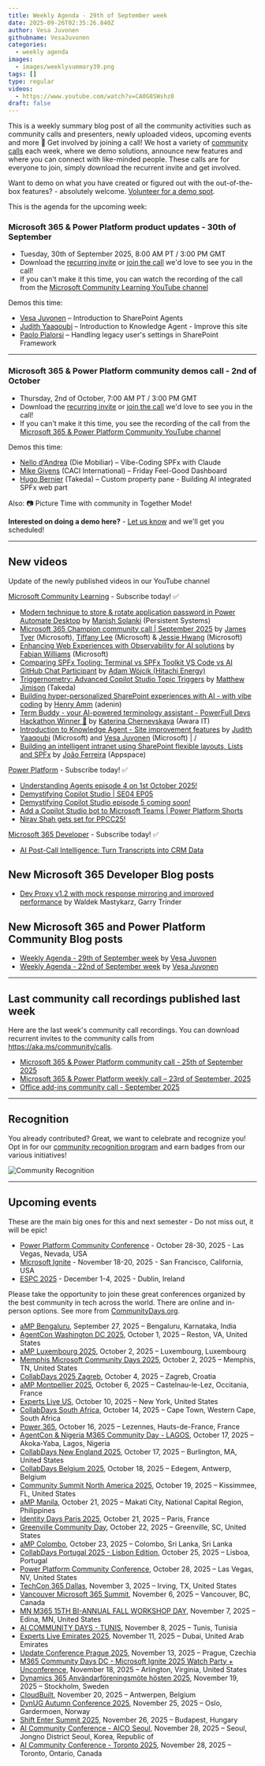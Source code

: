 ```yaml
---
title: Weekly Agenda - 29th of September week
date: 2025-09-26T02:35:26.840Z
author: Vesa Juvonen
githubname: VesaJuvonen
categories:
  - weekly agenda
images:
  - images/weeklysummary39.png
tags: []
type: regular
videos:
  - https://www.youtube.com/watch?v=CA0G8SWshz8
draft: false
---
```


This is a weekly summary blog post of all the community activities such as community calls and presenters, newly uploaded videos, upcoming events and more 🚀
Get involved by joining a call! We host a variety of [community calls](https://aka.ms/community/calls) each week, where we demo solutions, announce new features and where you can connect with like-minded people. These calls are for everyone to join, simply download the recurrent invite and get involved. 

Want to demo on what you have created or figured out with the out-of-the-box features? - absolutely welcome. [Volunteer for a demo spot](https://aka.ms/community/request/demo).

This is the agenda for the upcoming week:

### Microsoft 365 & Power Platform product updates - 30th of September

* Tuesday, 30th of September 2025, 8:00 AM PT / 3:00 PM GMT
* Download the [recurring invite](https://aka.ms/m365-dev-call) or [join the call](https://aka.ms/m365-dev-call-join) we'd love to see you in the call!
* If you can't make it this time, you can watch the recording of the call from the [Microsoft Community Learning YouTube channel](https://www.youtube.com/playlist?list=PLR9nK3mnD-OUQOW86tT5dkCRQAVGY7DlH)

Demos this time:

* [Vesa Juvonen](https://www.linkedin.com/in/vesajuvonen/) – Introduction to SharePoint Agents
* [Judith Yaaqoubi](https://www.linkedin.com/in/judithyaaqoubi/) – Introduction to Knowledge Agent - Improve this site
* [Paolo Pialorsi](https://www.linkedin.com/in/paolopialorsi/)   – Handling legacy user's settings in SharePoint Framework

---

### Microsoft 365 & Power Platform community demos call - 2nd of October

* Thursday, 2nd of October, 7:00 AM PT / 3:00 PM GMT
* Download the [recurring invite](https://aka.ms/spdev-sig-call) or [join the call](https://aka.ms/spdev-sig-call-join) we'd love to see you in the call!
* If you can't make it this time, you see the recording of the call from the [Microsoft 365 & Power Platform Community YouTube channel](https://www.youtube.com/watch?v=gAqUr9wa2_0&list=PLR9nK3mnD-OURfm5Ypu-wK52cxBv_gXCA)

Demos this time:

* [Nello d‘Andrea](https://www.linkedin.com/in/nello-d-andrea/) (Die Mobiliar) – Vibe-Coding SPFx with Claude
* [Mike Givens](https://www.linkedin.com/in/airdeveloper/) (CACI International) – Friday Feel-Good Dashboard
* [Hugo Bernier](https://www.linkedin.com/in/bernierh/) (Takeda) – Custom property pane - Building AI integrated SPFx web part

Also: 📷 Picture Time with community in Together Mode!

**Interested on doing a demo here?** - [Let us know](https://aka.ms/community/request/demo) and we'll get you scheduled!

---

## New videos 

Update of the newly published videos in our YouTube channel 

[Microsoft Community Learning](https://www.youtube.com/@MicrosoftCommunityLearning) - Subscribe today! ✅

* [Modern technique to store & rotate application password in Power Automate Desktop](https://www.youtube.com/watch?v=Xg50gSB8lrU) by [Manish Solanki](https://www.linkedin.com/in/manish-solanki-1058b7a/) (Persistent Systems)
* [Microsoft 365 Champion community call | September 2025](https://www.youtube.com/watch?v=BXJwsHqP4k4) by [James Tyer](https://www.linkedin.com/in/jtyer/) (Microsoft), [Tiffany Lee](https://www.linkedin.com/in/tiffanyyunlee/) (Microsoft) & [Jessie Hwang](https://www.linkedin.com/in/jessiehwang/) (Microsoft)
* [Enhancing Web Experiences with Observability for AI solutions](https://www.youtube.com/watch?v=g6cijU5l5eg) by [Fabian Williams](https://www.linkedin.com/in/fabiangwilliams/) (Microsoft) 
* [Comparing SPFx Tooling: Terminal vs SPFx Toolkit VS Code vs AI GitHub Chat Participant](https://www.youtube.com/watch?v=POMqMwgj6v0) by [Adam Wójcik (Hitachi Energy)​](https://www.linkedin.com/in/adam/)
* [Triggernometry: Advanced Copilot Studio Topic Triggers](https://www.youtube.com/watch?v=To7M8xRmA7w) by [Matthew Jimison](https://linkedin.com/in/matthewjimison) (Takeda)
* [Building hyper-personalized SharePoint experiences with AI - with vibe coding](https://www.youtube.com/watch?v=DPohXuELKuc) by [Henry Amm](https://linkedin.com/in/henryamm) (adenin)
* [Term Buddy - your AI-powered terminology assistant - PowerFull Devs Hackathon Winner 🏅](https://www.youtube.com/watch?v=pa14FT6PkRU) by [Katerina Chernevskaya](https://linkedin.com/in/katerinachernevskaya) (Awara IT)
* [Introduction to Knowledge Agent - Site improvement features](https://www.youtube.com/watch?v=2VDJv2Y6f6g) by [Judith Yaaqoubi](https://linkedin.com/in/udithyaaqoubi) (Microsoft) and [Vesa Juvonen](https://linkedin.com/in/vesajuvonen) (Microsoft) |   / 
* [Building an intelligent intranet using SharePoint flexible layouts, Lists and SPFx](https://www.youtube.com/watch?v=PlU0CTZkXNo) by [João Ferreira](https://linkedin.com/in/joao12ferreira) (Appspace) 

[Power Platform](https://www.youtube.com/@mspowerplatform) - Subscribe today! ✅

* [Understanding Agents episode 4 on 1st October 2025!](https://www.youtube.com/watch?v=MEXnnThKzdI&pp=0gcJCesJAYcqIYzv)
* [Demystifying Copilot Studio | SE04 EP05](https://www.youtube.com/watch?v=Up1O_SinxOQ)
* [Demystifying Copilot Studio episode 5 coming soon!](https://www.youtube.com/watch?v=nKy8eozjeD0)
* [Add a Copilot Studio bot to Microsoft Teams | Power Platform Shorts](https://www.youtube.com/watch?v=safTybqLFFU)
* [Nirav Shah gets set for PPCC25!](https://www.youtube.com/watch?v=YZ_w1FY3nbE)

[Microsoft 365 Developer](https://www.youtube.com/@Microsoft365Developer) - Subscribe today! ✅

* [AI Post-Call Intelligence: Turn Transcripts into CRM Data](https://www.youtube.com/watch?v=lAd_GmXEEW8)


## New Microsoft 365 Developer Blog posts

* [Dev Proxy v1.2 with mock response mirroring and improved performance](https://devblogs.microsoft.com/microsoft365dev/dev-proxy-v1-2-with-mock-response-mirroring-and-improved-performance/) by Waldek Mastykarz, Garry Trinder

## New Microsoft 365 and Power Platform Community Blog posts

* [Weekly Agenda - 29th of September week](https://pnp.github.io/blog/weekly-agenda/25-09-29/) by [Vesa Juvonen](https://github.com/VesaJuvonen/)
* [Weekly Agenda - 22nd of September week](https://pnp.github.io/blog/weekly-agenda/25-09-22/) by [Vesa Juvonen](https://github.com/VesaJuvonen/)

---

## Last community call recordings published last week

Here are the last week's community call recordings. You can download recurrent invites to the community calls from https://aka.ms/community/calls.

* [Microsoft 365 & Power Platform community call - 25th of September 2025](https://www.youtube.com/watch?v=b5F0xPK3__I)
* [Microsoft 365 & Power Platform weekly call – 23rd of September, 2025](https://www.youtube.com/watch?v=p57AW_sT_VQ&pp=0gcJCesJAYcqIYzv)
* [Office add-ins community call - September 2025](https://www.youtube.com/watch?v=fSEV8E6bXis)

---

## Recognition

You already contributed? Great, we want to celebrate and recognize you! Opt in for our [community recognition program](https://pnp.github.io/recognitionprogram/) and earn badges from our various initiatives! 

![Community Recognition](../images/community-recognition-2025.png)

---

## Upcoming events

These are the main big ones for this and next semester - Do not miss out, it will be epic!

* [Power Platform Community Conference](https://powerplatformconf.com/) - October 28-30, 2025 - Las Vegas, Nevada, USA
* [Microsoft Ignite](https://ignite.microsoft.com/) - November 18-20, 2025 - San Francisco, California, USA
* [ESPC 2025](https://www.sharepointeurope.com/) - December 1-4, 2025 - Dublin, Ireland

Please take the opportunity to join these great conferences organized by the best community in tech across the world. There are online and in-person options. See more from [CommunityDays.org](https://www.communitydays.org/).

* [aMP Bengaluru](https://www.communitydays.org/event/2025-09-27/amp-bengaluru), September 27, 2025 – Bengaluru, Karnataka, India
* [AgentCon Washington DC 2025](https://www.communitydays.org/event/2025-10-01/agentcon-washington-dc-2025), October 1, 2025 – Reston, VA, United States
* [aMP Luxembourg 2025](https://www.communitydays.org/event/2025-10-02/amp-luxembourg-2025), October 2, 2025 – Luxembourg, Luxembourg
* [Memphis Microsoft Community Days 2025](https://www.communitydays.org/event/2025-10-02/memphis-microsoft-community-days-2025), October 2, 2025 – Memphis, TN, United States
* [CollabDays 2025 Zagreb](https://www.communitydays.org/event/2025-10-04/collabdays-2025-zagreb), October 4, 2025 – Zagreb, Croatia
* [aMP Montpellier 2025](https://www.communitydays.org/event/2025-10-06/amp-montpellier-2025), October 6, 2025 – Castelnau-le-Lez, Occitania, France
* [Experts Live US](https://www.communitydays.org/event/2025-10-10/experts-live-us), October 10, 2025 – New York, United States
* [CollabDays South Africa](https://www.communitydays.org/event/2025-10-14/collabdays-south-africa), October 14, 2025 – Cape Town, Western Cape, South Africa
* [Power 365](https://www.communitydays.org/event/2025-10-16/power-365), October 16, 2025 – Lezennes, Hauts-de-France, France
* [AgentCon & Nigeria M365 Community Day - LAGOS](https://www.communitydays.org/event/2025-10-17/agentcon-and-nigeria-m365-community-day-lagos), October 17, 2025 – Akoka-Yaba, Lagos, Nigeria
* [CollabDays New England 2025](https://www.communitydays.org/event/2025-10-17/collabdays-new-england-2025), October 17, 2025 – Burlington, MA, United States
* [CollabDays Belgium 2025](https://www.communitydays.org/event/2025-10-18/collabdays-belgium-2025), October 18, 2025 – Edegem, Antwerp, Belgium
* [Community Summit North America 2025](https://www.communitydays.org/event/2025-10-19/community-summit-north-america-2025), October 19, 2025 – Kissimmee, FL, United States
* [aMP Manila](https://www.communitydays.org/event/2025-10-21/amp-manila), October 21, 2025 – Makati City, National Capital Region, Philippines
* [Identity Days Paris 2025](https://www.communitydays.org/event/2025-10-21/identity-days-paris-2025), October 21, 2025 – Paris, France
* [Greenville Community Day](https://www.communitydays.org/event/2025-10-22/greenville-community-day), October 22, 2025 – Greenville, SC, United States
* [aMP Colombo](https://www.communitydays.org/event/2025-10-23/amp-colombo), October 23, 2025 – Colombo, Sri Lanka, Sri Lanka
* [CollabDays Portugal 2025 - Lisbon Edition](https://www.communitydays.org/event/2025-10-25/collabdays-portugal-2025-lisbon-edition), October 25, 2025 – Lisboa, Portugal
* [Power Platform Community Conference](https://www.communitydays.org/event/2025-10-28/power-platform-community-conference), October 28, 2025 – Las Vegas, NV, United States
* [TechCon 365 Dallas](https://www.communitydays.org/event/2025-11-03/techcon-365-dallas), November 3, 2025 – Irving, TX, United States
* [Vancouver Microsoft 365 Summit](https://www.communitydays.org/event/2025-11-06/vancouver-microsoft-365-summit), November 6, 2025 – Vancouver, BC, Canada
* [MN M365 15TH BI-ANNUAL FALL WORKSHOP DAY](https://www.communitydays.org/event/2025-11-07/mn-m365-15th-bi-annual-fall-workshop-day), November 7, 2025 – Edina, MN, United States
* [AI COMMUNITY DAYS - TUNIS](https://www.communitydays.org/event/2025-11-08/ai-community-days-tunis), November 8, 2025 – Tunis, Tunisia
* [Experts Live Emirates 2025](https://www.communitydays.org/event/2025-11-11/experts-live-emirates-2025), November 11, 2025 – Dubai, United Arab Emirates
* [Update Conference Prague 2025](https://www.communitydays.org/event/2025-11-13/update-conference-prague-2025), November 13, 2025 – Prague, Czechia
* [M365 Community Days DC - Microsoft Ignite 2025 Watch Party + Unconference](https://www.communitydays.org/event/2025-11-18/m365-community-days-dc-microsoft-ignite-2025-watch-party-plus-unconference), November 18, 2025 – Arlington, Virginia, United States
* [Dynamics 365 Användarföreningsmöte hösten 2025](https://www.communitydays.org/event/2025-11-19/dynamics-365-anvandarforeningsmote-hosten-2025), November 19, 2025 – Stockholm, Sweden
* [CloudBuilt](https://www.communitydays.org/event/2025-11-20/cloudbuilt), November 20, 2025 – Antwerpen, Belgium
* [DynUG Autumn Conference 2025](https://www.communitydays.org/event/2025-11-25/dynug-autumn-conference-2025), November 25, 2025 – Oslo, Gardermoen, Norway
* [Shift Enter Summit 2025](https://www.communitydays.org/event/2025-11-26/shift-enter-summit-2025), November 26, 2025 – Budapest, Hungary
* [AI Community Conference - AICO Seoul](https://www.communitydays.org/event/2025-11-28/ai-community-conference-aico-seoul), November 28, 2025 – Seoul,  Jongno District Seoul, Korea, Republic of
* [AI Community Conference - Toronto 2025](https://www.communitydays.org/event/2025-11-28/ai-community-conference-toronto-2025), November 28, 2025 – Toronto, Ontario, Canada

